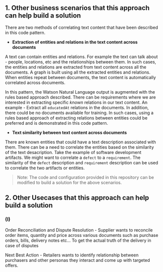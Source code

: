 
## 1. Other business scenarios that this approach can help build a solution 

There are two methods of correlating text content that have been described in this code pattern. 

- **Extraction of entities and relations in the text content across documents**

A text can contain entities and relations. For example the text can talk about - people, locations, etc and the relationships between them. In such cases, the entities and relations are extracted from text content across all the documents. A graph is built using all the extracted entities and relations. When entities repeat between documents, the text content is automatically correlated across documents. 

In this pattern, the Watson Natural Language output is augmented with the rules based approach described. There can be requirements where we are interested in extracting specific *known* relations in our text content. An example - Extract all `educatedAt` relations in the documents. In addition, there could be no documents available for training. In such cases, using a rules based approach of extracting relations between entities could be preferred and is demonstrated in this code pattern.

- **Text similarity between text content across documents**

There are known entities that could have a text description associated with them. There can be a need to correlate the entities based on the similarity of the text desacription. Take the example of software development artifacts. We might want to correlate a `defect` to a `requirement`. The similarity of the `defect` description and `requirement` description can be used to correlate the two artifacts or entities.

> Note: The code and configuration provided in this repository can be modified to build a solution for the above scenarios. 

## 2. Other Usecases that this approach can help build a solution

### (I) 
Order Reconciliation and Dispute Resolution - Supplier wants to reconcile order items, quantity and price across various documents such as purchase orders, bills, delivery notes etc... To get the actual truth of the delivery in case of disputes

Next Best Action - Retailers wants to identify relationship between purchasers and other personas they interact and come up with targeted offers.  
